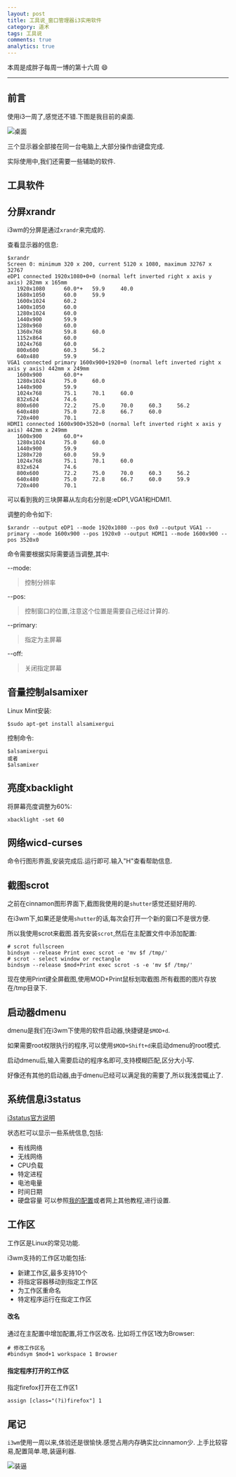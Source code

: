 ```yaml
---
layout: post
title: 工具说_窗口管理器i3实用软件
category: 道术
tags: 工具说
comments: true
analytics: true
---
```


本周是成胖子每周一博的第十六周 :smile:

---

## 前言
使用i3一周了,感觉还不错.下图是我目前的桌面.

![桌面](http://ww1.sinaimg.cn/large/006kvZhRgw1f2dkku1ztoj30zk0qotai.jpg)

三个显示器全部接在同一台电脑上,大部分操作由键盘完成.

实际使用中,我们还需要一些辅助的软件.

## 工具软件

## 分屏xrandr
i3wm的分屏是通过`xrandr`来完成的.

查看显示器的信息:

```
$xrandr
Screen 0: minimum 320 x 200, current 5120 x 1080, maximum 32767 x 32767
eDP1 connected 1920x1080+0+0 (normal left inverted right x axis y axis) 282mm x 165mm
   1920x1080      60.0*+   59.9     40.0  
   1680x1050      60.0     59.9  
   1600x1024      60.2  
   1400x1050      60.0  
   1280x1024      60.0  
   1440x900       59.9  
   1280x960       60.0  
   1360x768       59.8     60.0  
   1152x864       60.0  
   1024x768       60.0  
   800x600        60.3     56.2  
   640x480        59.9  
VGA1 connected primary 1600x900+1920+0 (normal left inverted right x axis y axis) 442mm x 249mm
   1600x900       60.0*+
   1280x1024      75.0     60.0  
   1440x900       59.9  
   1024x768       75.1     70.1     60.0  
   832x624        74.6  
   800x600        72.2     75.0     70.0     60.3     56.2  
   640x480        75.0     72.8     66.7     60.0  
   720x400        70.1  
HDMI1 connected 1600x900+3520+0 (normal left inverted right x axis y axis) 442mm x 249mm
   1600x900       60.0*+
   1280x1024      75.0     60.0  
   1440x900       59.9  
   1280x720       60.0     59.9  
   1024x768       75.1     70.1     60.0  
   832x624        74.6  
   800x600        72.2     75.0     70.0     60.3     56.2  
   640x480        75.0     72.8     66.7     60.0     59.9  
   720x400        70.1  
```

可以看到我的三块屏幕从左向右分别是:eDP1,VGA1和HDMI1.

调整的命令如下:

```
$xrandr --output eDP1 --mode 1920x1080 --pos 0x0 --output VGA1 --primary --mode 1600x900 --pos 1920x0 --output HDMI1 --mode 1600x900 --pos 3520x0
```

命令需要根据实际需要适当调整,其中:

--mode:

> 控制分辨率

--pos:

> 控制窗口的位置,注意这个位置是需要自己经过计算的.

--primary:

> 指定为主屏幕

--off:

> 关闭指定屏幕

## 音量控制alsamixer
Linux Mint安装:

```
$sudo apt-get install alsamixergui
```

控制命令:

```
$alsamixergui
或者
$alsamixer
```


## 亮度xbacklight
将屏幕亮度调整为60%:

```
xbacklight -set 60
```

## 网络wicd-curses
命令行图形界面,安装完成后.运行即可.输入"H"查看帮助信息.

## 截图scrot
之前在cinnamon图形界面下,截图我使用的是`shutter`感觉还挺好用的.

在i3wm下,如果还是使用`shutter`的话,每次会打开一个新的窗口不是很方便.

所以我使用scrot来截图.首先安装`scrot`,然后在主配置文件中添加配置:

```
# scrot fullscreen
bindsym --release Print exec scrot -e 'mv $f /tmp/'
# scrot - select window or rectangle
bindsym --release $mod+Print exec scrot -s -e 'mv $f /tmp/'
```

现在使用Print键全屏截图,使用MOD+Print鼠标划取截图.所有截图的图片存放在/tmp目录下.

## 启动器dmenu
dmenu是我们在i3wm下使用的软件启动器,快捷键是`$MOD+d`.

如果需要root权限执行的程序,可以使用`$MOD+Shift+d`来启动dmenu的root模式.

启动dmenu后,输入需要启动的程序名即可,支持模糊匹配,区分大小写.

好像还有其他的启动器,由于dmenu已经可以满足我的需要了,所以我浅尝辄止了.

## 系统信息i3status
[i3status官方说明](http://i3wm.org/i3status/manpage.html#_options)

状态栏可以显示一些系统信息,包括:
* 有线网络
* 无线网络
* CPU负载
* 特定进程
* 电池电量
* 时间日期
* 硬盘容量
可以参照[我的配置](https://github.com/chengyi818/dotfiles/tree/master/home)或者网上其他教程,进行设置.

## 工作区
工作区是Linux的常见功能.

i3wm支持的工作区功能包括:
* 新建工作区,最多支持10个
* 将指定容器移动到指定工作区
* 为工作区重命名
* 特定程序运行在指定工作区

#### 改名
通过在主配置中增加配置,将工作区改名.
比如将工作区1改为Browser:

```
# 修改工作区名
#bindsym $mod+1 workspace 1 Browser
```

#### 指定程序打开的工作区
指定firefox打开在工作区1

```
assign [class="(?i)firefox"] 1
```

## 尾记
`i3wm`使用一周以来,体验还是很愉快.感觉占用内存确实比cinnamon少.
上手比较容易,配置简单.嗯,装逼利器.

![装逼](http://imgs.focus.cn/upload/cz/14307/b_143063466.jpg)
